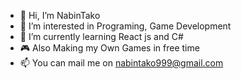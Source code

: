- 👋 Hi, I’m NabinTako
- 👀 I’m interested in Programing, Game Development
- 🌱 I’m currently learning React js and C#
- 🎮 Also Making my Own Games in free time
- 📫 You can mail me on nabintako999@gmail.com

